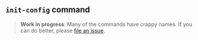 ## `init-config` command

> **Work in progress**: Many of the commands have crappy names.
> If you can do better, please [file an issue][issues].

[issues]: https://github.com/rcook/isopy/issues
